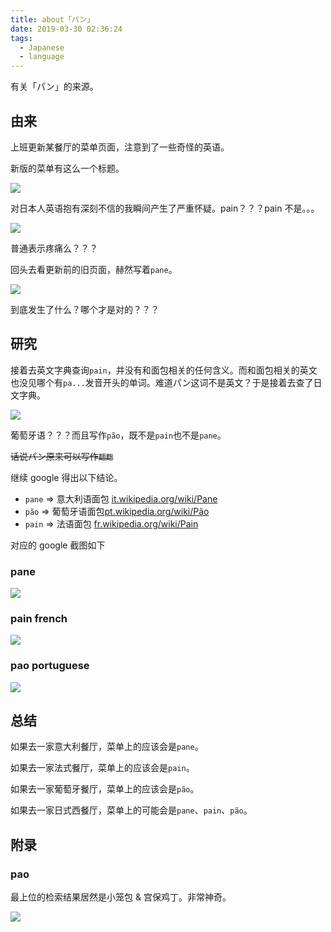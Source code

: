 ```yaml
---
title: about「パン」
date: 2019-03-30 02:36:24
tags:
  - Japanese
  - language
---
```


有关「パン」的来源。

## 由来

上班更新某餐厅的菜单页面，注意到了一些奇怪的英语。

新版的菜单有这么一个标题。

![](./e7943a.jpg)

对日本人英语抱有深刻不信的我瞬间产生了严重怀疑。pain？？？pain 不是。。。

![](./f63ff3.png)

普通表示疼痛么？？？

回头去看更新前的旧页面，赫然写着`pane`。

![](./956981.png)

到底发生了什么？哪个才是对的？？？

## 研究

接着去英文字典查询`pain`，并没有和面包相关的任何含义。而和面包相关的英文也没见哪个有`pa...`发音开头的单词。难道パン这词不是英文？于是接着去查了日文字典。

![](./20e61c.png)

葡萄牙语？？？而且写作`pão`，既不是`pain`也不是`pane`。

<del>话说パン原来可以写作`麺麭`</del>

继续 google 得出以下结论。

- `pane` => 意大利语面包 [it.wikipedia.org/wiki/Pane](https://it.wikipedia.org/wiki/Pane)
- `pão` => 葡萄牙语面包[pt.wikipedia.org/wiki/Pão](https://pt.wikipedia.org/wiki/Pão)
- `pain` => 法语面包 [fr.wikipedia.org/wiki/Pain](https://fr.wikipedia.org/wiki/Pain)

对应的 google 截图如下

### pane

![](./9cdc7d.png)

### pain french

![](./013343.png)

### pao portuguese

![](./27b283.png)

## 总结

如果去一家意大利餐厅，菜单上的应该会是`pane`。

如果去一家法式餐厅，菜单上的应该会是`pain`。

如果去一家葡萄牙餐厅，菜单上的应该会是`pão`。

如果去一家日式西餐厅，菜单上的可能会是`pane`、`pain`、`pão`。

## 附录

### pao

最上位的检索结果居然是小笼包 & 宫保鸡丁。非常神奇。

![](./65d31a.png)
